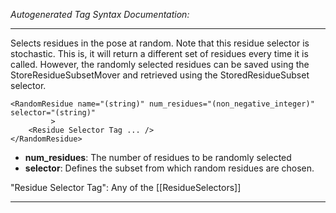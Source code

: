_Autogenerated Tag Syntax Documentation:_

---
Selects residues in the pose at random. Note that this residue selector is stochastic. This is, it will return a different set of residues every time it is called. However, the randomly selected residues can be saved using the StoreResidueSubsetMover and retrieved using the StoredResidueSubset selector.

```
<RandomResidue name="(string)" num_residues="(non_negative_integer)" selector="(string)"
         >
    <Residue Selector Tag ... />
</RandomResidue>
```

-   **num_residues**: The number of residues to be randomly selected
-   **selector**: Defines the subset from which random residues are chosen.


"Residue Selector Tag": Any of the [[ResidueSelectors]]

---

